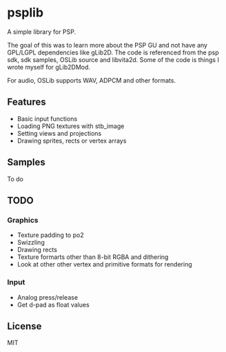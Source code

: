 # psplib

A simple library for PSP.

The goal of this was to learn more about the PSP GU and not have any GPL/LGPL dependencies like gLib2D.
The code is referenced from the psp sdk, sdk samples, OSLib source and libvita2d.
Some of the code is things I wrote myself for gLib2DMod.

For audio, OSLib supports WAV, ADPCM and other formats.

## Features
- Basic input functions
- Loading PNG textures with stb_image
- Setting views and projections
- Drawing sprites, rects or vertex arrays

## Samples

To do

## TODO
### Graphics
- Texture padding to po2
- Swizzling
- Drawing rects
- Texture formarts other than 8-bit RGBA and dithering
- Look at other other vertex and primitive formats for rendering

### Input
- Analog press/release 
- Get d-pad as float values

## License
MIT
